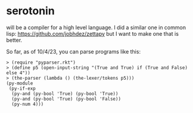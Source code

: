 # serotonin
will be a compiler for a high level language. I did a similar one in common lisp: https://github.com/jobhdez/zettapy but I want to make one that is better.

So far, as of 10/4/23, you can parse programs like this:

```racket
> (require "pyparser.rkt")
> (define p5 (open-input-string "(True and True) if (True and False) else 4"))
> (the-parser (lambda () (the-lexer/tokens p5)))
(py-module
 (py-if-exp
  (py-and (py-bool 'True) (py-bool 'True))
  (py-and (py-bool 'True) (py-bool 'False))
  (py-num 4)))
```
